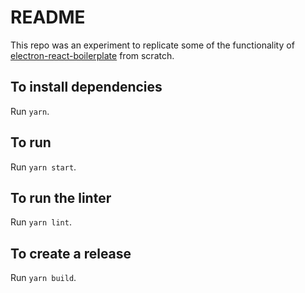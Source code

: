 # README

This repo was an experiment to replicate some of the functionality of
[electron-react-boilerplate](https://github.com/chentsulin/electron-react-boilerplate)
from scratch.

## To install dependencies

Run `yarn`.

## To run

Run `yarn start`.

## To run the linter

Run `yarn lint`.

## To create a release

Run `yarn build`.
